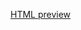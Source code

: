 [HTML preview](http://htmlpreview.github.io/?https://github.com/Corenbla/Flexbox/blob/master/index.html)